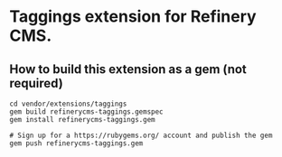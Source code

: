 # Taggings extension for Refinery CMS.

## How to build this extension as a gem (not required)

    cd vendor/extensions/taggings
    gem build refinerycms-taggings.gemspec
    gem install refinerycms-taggings.gem

    # Sign up for a https://rubygems.org/ account and publish the gem
    gem push refinerycms-taggings.gem
